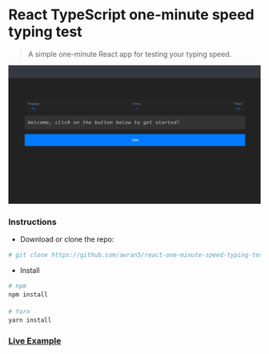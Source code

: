 # React TypeScript one-minute speed typing test

> A simple one-minute React app for testing your typing speed.

<p align="center">
  <img src="./screenshot.gif" alt="screenshot" />
</p>

### Instructions

- Download or clone the repo:

```bash
# git clone https://github.com/awran5/react-one-minute-speed-typing-test-ts.git
```

- Install

```bash
# npm
npm install

# Yarn
yarn install
```


### [Live Example](https://react-one-minute-speed-typing-test-ts.vercel.app)

<br />



